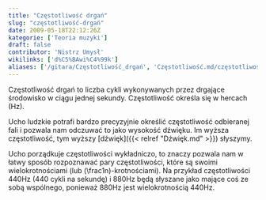 ```yaml
---
title: "Częstotliwość drgań"
slug: "częstotliwość-drgań"
date: 2009-05-18T22:12:26Z
kategorie: ['Teoria muzyki']
draft: false
contributor: 'Nistrz Umysł'
wikilinks: ['d%C5%BAwi%C4%99k']
aliases: ['/gitara/Częstotliwość_drgań', 'Częstotliwość.md/częstotliwość', 'czestotliwosc-drgan']
---
```

Częstotliwość drgań to liczba cykli wykonywanych przez drgające
środowisko w ciągu jednej sekundy. Częstotliwość określa się w hercach
(Hz).

Ucho ludzkie potrafi bardzo precyzyjnie określić częstotliwość
odbieranej fali i pozwala nam odczuwać to jako wysokość dźwięku. Im
wyższa częstotliwość, tym wyższy [dźwięk]({{< relref "Dźwięk.md" >}}) słyszymy.

Ucho porządkuje częstotliwości wykładniczo, to znaczy pozwala nam w
łatwy sposób rozpoznawać pary częstotliwości, które są swoimi
wielokrotnościami (lub \(\frac1n\)-krotnościami). Na przykład
częstotliwości 440Hz (440 cykli na sekundę) i 880Hz będą słyszane jako
mające coś ze sobą wspólnego, ponieważ 880Hz jest wielokrotnością 440Hz.

